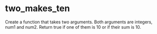 # two_makes_ten
Create a function that takes two arguments. Both arguments are integers, num1 and num2. Return true if one of them is 10 or if their sum is 10.

